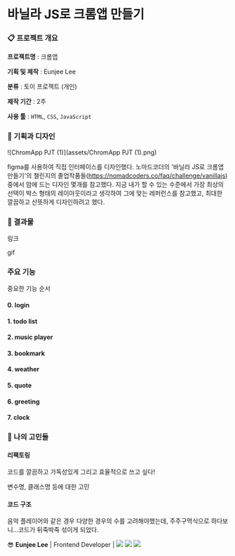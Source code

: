 # 바닐라 JS로 크롬앱 만들기





### 📋 프로젝트 개요

**프로젝트명** : 크롬앱

**기획 및 제작** : Eunjee Lee

**분류** : 토이 프로젝트 (개인)

**제작 기간** : 2주

**사용 툴** : `HTML`, `CSS`, `JavaScript`



### 🎨 기획과 디자인

![ChromApp PJT (1)](assets/ChromApp PJT (1).png)

figma를 사용하여 직접 인터페이스를 디자인했다. 노마드코더의 '바닐라 JS로 크롬앱 만들기'의 챌린지의 졸업작품들(https://nomadcoders.co/faq/challenge/vanillajs) 중에서 맘에 드는 디자인 몇개를 참고했다. 지금 내가 할 수 있는 수준에서 가장 최상의 선택이 박스 형태의 레이아웃이라고 생각하여 그에 맞는 레퍼런스를 참고했고, 최대한 깔끔하고 산뜻하게 디자인하려고 했다.



### 🎁 결과물

링크

gif

### 주요 기능

중요한 기능 순서

#### 0. login



#### 1. todo list



#### 2. music player



#### 3. bookmark



#### 4. weather



#### 5. quote



#### 6. greeting



#### 7. clock



### 🤔 나의 고민들

#### 리팩토링

코드를 깔끔하고 가독성있게 그리고 효율적으로 쓰고 싶다!

변수명, 클래스명 등에 대한 고민



#### 코드 구조

음악 플레이어와 같은 경우 다양한 경우의 수를 고려해야했는데, 주주구먹식으로 하다보니...코드가 뒤죽박죽 섞이게 되었다.





😎 **Eunjee Lee** | Frontend Developer | <img src="https://img.shields.io/badge/angielxx94@gmail.com-EA4335?style=flat-square&logo=Gmail&logoColor=white"/> <a href="https://velog.io/@94applekoo"><img src="https://img.shields.io/badge/angie.log-20C997?style=flat-square&logo=Velog&logoColor=white"/></a> <img src="https://img.shields.io/badge/angielxx-181717?style=flat-square&logo=github&logoColor=white"/>
